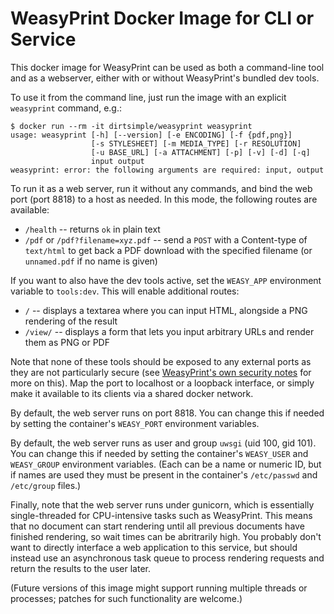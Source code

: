 # WeasyPrint Docker Image for CLI or Service

This docker image for WeasyPrint can be used as both a command-line tool and as a webserver, either with or without WeasyPrint's bundled dev tools.

To use it from the command line, just run the image with an explicit `weasyprint` command, e.g.:

```shell
$ docker run --rm -it dirtsimple/weasyprint weasyprint
usage: weasyprint [-h] [--version] [-e ENCODING] [-f {pdf,png}]
                  [-s STYLESHEET] [-m MEDIA_TYPE] [-r RESOLUTION]
                  [-u BASE_URL] [-a ATTACHMENT] [-p] [-v] [-d] [-q]
                  input output
weasyprint: error: the following arguments are required: input, output
```

To run it as a web server, run it without any commands, and bind the web port (port 8818) to a host as needed.  In this mode, the following routes are available:

* `/health` -- returns `ok` in plain text
* `/pdf` or `/pdf?filename=xyz.pdf` -- send a `POST` with a Content-type of `text/html` to get back a PDF download with the specified filename (or `unnamed.pdf` if no name is given)

If you want to also have the dev tools active, set the `WEASY_APP` environment variable to `tools:dev`.  This will enable additional routes:

* `/` -- displays a textarea where you can input HTML, alongside a PNG rendering of the result
* `/view/` -- displays a form that lets you input arbitrary URLs and render them as PNG or PDF

Note that none of these tools should be exposed to any external ports as they are not particularly secure (see [WeasyPrint's own security notes](https://weasyprint.readthedocs.io/en/stable/tutorial.html#security) for more on this).  Map the port to localhost or a loopback interface, or simply make it available to its clients via a shared docker network.

By default, the web server runs on port 8818. You can change this if needed by setting the container's `WEASY_PORT` environment variables.

By default, the web server runs as user and group `uwsgi` (uid 100, gid 101).  You can change this if needed by setting the container's `WEASY_USER` and `WEASY_GROUP` environment variables.  (Each can be a name or numeric ID, but if names are used they must be present in the container's `/etc/passwd` and `/etc/group` files.)

Finally, note that the web server runs under gunicorn, which is essentially single-threaded for CPU-intensive tasks such as WeasyPrint.  This means that no document can start rendering until all previous documents have finished rendering, so wait times can be abritrarily high.  You probably don't want to directly interface a web application to this service, but should instead use an asynchronous task queue to process rendering requests and return the results to the user later.

(Future versions of this image might support running multiple threads or processes; patches for such functionality are welcome.)
